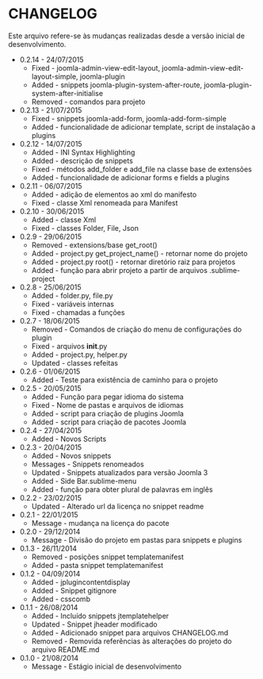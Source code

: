 CHANGELOG
=============

Este arquivo refere-se às mudanças realizadas desde a versão inicial de desenvolvimento.

* 0.2.14 - 24/07/2015
  * Fixed - joomla-admin-view-edit-layout, joomla-admin-view-edit-layout-simple, joomla-plugin
  * Added - snippets joomla-plugin-system-after-route, joomla-plugin-system-after-initialise
  * Removed - comandos para projeto
* 0.2.13 - 21/07/2015
  * Fixed - snippets joomla-add-form, joomla-add-form-simple
  * Added - funcionalidade de adicionar template, script de instalação a plugins
* 0.2.12 - 14/07/2015
  * Added - INI Syntax Highlighting
  * Added - descrição de snippets
  * Fixed - métodos add_folder e add_file na classe base de extensões
  * Added - funcionalidade de adicionar forms e fields a plugins
* 0.2.11 - 06/07/2015
  * Added - adição de elementos ao xml do manifesto
  * Fixed - classe Xml renomeada para Manifest
* 0.2.10 - 30/06/2015
  * Added - classe Xml
  * Fixed - classes Folder, File, Json
* 0.2.9 - 29/06/2015
  * Removed - extensions/base get_root()
  * Added - project.py get_project_name() - retornar nome do projeto
  * Added - project.py root() - retornar diretório raiz para projetos
  * Added - função para abrir projeto a partir de arquivos .sublime-project
* 0.2.8 - 25/06/2015
  * Added - folder.py, file.py
  * Fixed - variáveis internas
  * Fixed - chamadas a funções
* 0.2.7 - 18/06/2015
  * Removed - Comandos de criação do menu de configurações do plugin
  * Fixed - arquivos __init__.py
  * Added - project.py, helper.py
  * Updated - classes refeitas
* 0.2.6 - 01/06/2015
  * Added - Teste para existência de caminho para o projeto
* 0.2.5 - 20/05/2015
  * Added - Função para pegar idioma do sistema
  * Fixed - Nome de pastas e arquivos de idiomas
  * Added - script para criação de plugins Joomla
  * Added - script para criação de pacotes Joomla
* 0.2.4 - 27/04/2015
  * Added - Novos Scripts
* 0.2.3 - 20/04/2015
  * Added - Novos snippets
  * Messages - Snippets renomeados
  * Updated - Snippets atualizados para versão Joomla 3
  * Added - Side Bar.sublime-menu
  * Added - função para obter plural de palavras em inglês
* 0.2.2 - 23/02/2015
  * Updated - Alterado url da licença no snippet readme
* 0.2.1 - 22/01/2015
  * Message - mudança na licença do pacote
* 0.2.0 - 29/12/2014
  * Message - Divisão do projeto em pastas para snippets e plugins
* 0.1.3 - 26/11/2014
  * Removed - posições snippet templatemanifest
  * Added - pasta snippet templatemanifest
* 0.1.2 - 04/09/2014
  * Added - jplugincontentdisplay
  * Added - Snippet gitignore
  * Added - csscomb
* 0.1.1 - 26/08/2014
  * Added - Incluído snippets jtemplatehelper
  * Updated - Snippet jheader modificado
  * Added - Adicionado snippet para arquivos CHANGELOG.md
  * Removed - Removida referências às alterações do projeto do arquivo README.md
* 0.1.0 - 21/08/2014
  * Message - Estágio inicial de desenvolvimento